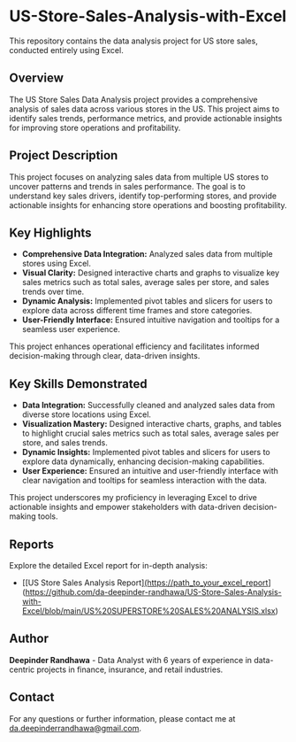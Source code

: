 # US-Store-Sales-Analysis-with-Excel

This repository contains the data analysis project for US store sales, conducted entirely using Excel.

## Overview

The US Store Sales Data Analysis project provides a comprehensive analysis of sales data across various stores in the US. This project aims to identify sales trends, performance metrics, and provide actionable insights for improving store operations and profitability.

## Project Description

This project focuses on analyzing sales data from multiple US stores to uncover patterns and trends in sales performance. The goal is to understand key sales drivers, identify top-performing stores, and provide actionable insights for enhancing store operations and boosting profitability.

## Key Highlights

- **Comprehensive Data Integration:** Analyzed sales data from multiple stores using Excel.
- **Visual Clarity:** Designed interactive charts and graphs to visualize key sales metrics such as total sales, average sales per store, and sales trends over time.
- **Dynamic Analysis:** Implemented pivot tables and slicers for users to explore data across different time frames and store categories.
- **User-Friendly Interface:** Ensured intuitive navigation and tooltips for a seamless user experience.

This project enhances operational efficiency and facilitates informed decision-making through clear, data-driven insights.

## Key Skills Demonstrated

- **Data Integration:** Successfully cleaned and analyzed sales data from diverse store locations using Excel.
- **Visualization Mastery:** Designed interactive charts, graphs, and tables to highlight crucial sales metrics such as total sales, average sales per store, and sales trends.
- **Dynamic Insights:** Implemented pivot tables and slicers for users to explore data dynamically, enhancing decision-making capabilities.
- **User Experience:** Ensured an intuitive and user-friendly interface with clear navigation and tooltips for seamless interaction with the data.

This project underscores my proficiency in leveraging Excel to drive actionable insights and empower stakeholders with data-driven decision-making tools.

## Reports

Explore the detailed Excel report for in-depth analysis:
- [[US Store Sales Analysis Report][(https://path_to_your_excel_report](https://github.com/da-deepinder-randhawa/US-Store-Sales-Analysis-with-Excel/blob/main/US%20SUPERSTORE%20SALES%20ANALYSIS.xlsx)](https://github.com/da-deepinder-randhawa/US-Store-Sales-Analysis-with-Excel/blob/main/US%20SUPERSTORE%20SALES%20ANALYSIS.xlsx)

## Author

**Deepinder Randhawa** - Data Analyst with 6 years of experience in data-centric projects in finance, insurance, and retail industries.

## Contact

For any questions or further information, please contact me at da.deepinderrandhawa@gmail.com.
